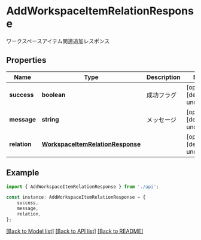 # AddWorkspaceItemRelationResponse

ワークスペースアイテム関連追加レスポンス

## Properties

Name | Type | Description | Notes
------------ | ------------- | ------------- | -------------
**success** | **boolean** | 成功フラグ | [optional] [default to undefined]
**message** | **string** | メッセージ | [optional] [default to undefined]
**relation** | [**WorkspaceItemRelationResponse**](WorkspaceItemRelationResponse.md) |  | [optional] [default to undefined]

## Example

```typescript
import { AddWorkspaceItemRelationResponse } from './api';

const instance: AddWorkspaceItemRelationResponse = {
    success,
    message,
    relation,
};
```

[[Back to Model list]](../README.md#documentation-for-models) [[Back to API list]](../README.md#documentation-for-api-endpoints) [[Back to README]](../README.md)
